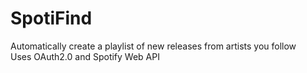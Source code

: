 # SpotiFind
Automatically create a playlist of new releases from artists you follow  
Uses OAuth2.0 and Spotify Web API
